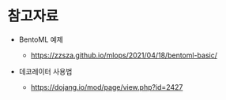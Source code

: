 # 참고자료





- BentoML 예제
  - https://zzsza.github.io/mlops/2021/04/18/bentoml-basic/

- 데코레이터 사용법
  - https://dojang.io/mod/page/view.php?id=2427

